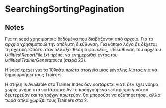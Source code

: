 # SearchingSortingPagination

## Notes

Για τη seed χρησιμοποιώ δεδομένα που διαβάζονται από αρχείο. Για το αρχείο χρησιμοποιώ την απόλυτη διεύθυνση. Για κάποιο λόγο δε δέχεται τη σχετική. Οπότε όταν αλλάξει θέση ο φάκελος, η διεύθυνση του αρχείου <i>Utilities\ReportFile.txt</i> πρέπει να ενημερωθεί εντός του <i>Utilities\TrainerGenerator.cs</i> (σειρά 23).

Η seed τρέχει για τα 100κάτι πρώτα στοιχεία μιας μεγάλης λίστας για να δημιουργήσει τους Trainers.

Η στήλη is Available στο Trainer Index δεν sortάρεται γιατί δεν έχει νόημα χωρίς μνήμη στο sortάρισμα: Αν το προηγούμενο sortάρισμα γινόταν δευτερεύον και το τρέχον πρωτεύον, θα μπορούσε να εξυπηρετήσει, αλλά τώρα απλά χωρίζει τους Trainers στα 2.

